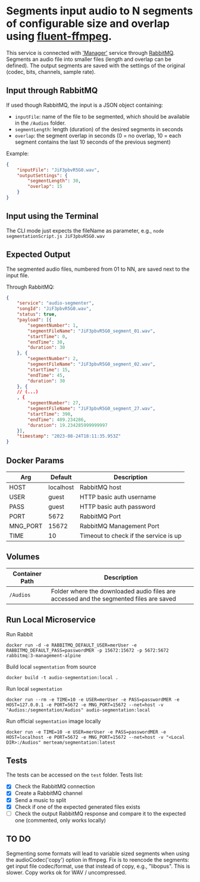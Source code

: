 # Segments input audio to N segments of configurable size and overlap using [fluent-ffmpeg](https://www.npmjs.com/package/fluent-ffmpeg).

This service is connected with ['Manager'](https://github.com/mer-team/Tests/blob/rabbit-manager/Manager/manager.js) service through [RabbitMQ](https://www.rabbitmq.com/). 
Segments an audio file into smaller files (length and overlap can be defined). The output segments are saved with the settings of the original (codec, bits, channels, sample rate).

## Input through RabbitMQ
If used though RabbitMQ, the input is a JSON object containing:
* `inputFile`: name of the file to be segmented, which should be available in the `/Audios` folder.
* `segmentLength`: length (duration) of the desired segments in seconds
* `overlap`: the segment overlap in seconds (0 = no overlap, 10 = each segment contains the last 10 seconds of the previous segment)

Example:
```json
{
	"inputFile": "JiF3pbvR5G0.wav",
	"outputSettings": {
		"segmentLength": 30,
		"overlap": 15
	}
}
```
## Input using the Terminal
The CLI mode just expects the fileName as parameter, e.g., `node segmentationScript.js JiF3pbvR5G0.wav`

## Expected Output
The segmented audio files, numbered from 01 to NN, are saved next to the input file.

Through RabbitMQ:
```json
{
	"service": "audio-segmenter",
	"songId": "JiF3pbvR5G0.wav",
	"status": true,
	"payload": [{
		"segmentNumber": 1,
		"segmentFileName": "JiF3pbvR5G0_segment_01.wav",
		"startTime": 0,
		"endTime": 30,
		"duration": 30
	}, {
		"segmentNumber": 2,
		"segmentFileName": "JiF3pbvR5G0_segment_02.wav",
		"startTime": 15,
		"endTime": 45,
		"duration": 30
	}, {
	// (...)
    , {
		"segmentNumber": 27,
		"segmentFileName": "JiF3pbvR5G0_segment_27.wav",
		"startTime": 390,
		"endTime": 409.234286,
		"duration": 19.234285999999997
	}],
	"timestamp": "2023-08-24T18:11:35.953Z"
}
```

## Docker Params
| Arg | Default | Description |
| --- | --- | --- |
| HOST | localhost | RabbitMQ host |
| USER | guest | HTTP basic auth username  |
| PASS | guest | HTTP basic auth password |
| PORT | 5672 | RabbitMQ Port |
| MNG_PORT | 15672 | RabbitMQ Management Port |
| TIME | 10 | Timeout to check if the service is up |

## Volumes
| Container Path | Description |
| --- | --- |
| `/Audios` | Folder where the downloaded audio files are accessed and the segmented files are saved |

## Run Local Microservice
Run Rabbit
```
docker run -d -e RABBITMQ_DEFAULT_USER=merUser -e RABBITMQ_DEFAULT_PASS=passwordMER -p 15672:15672 -p 5672:5672 rabbitmq:3-management-alpine
```

Build local `segmentation` from source
```
docker build -t audio-segmentation:local .
```

Run local `segmentation`
```
docker run --rm -e TIME=10 -e USER=merUser -e PASS=passwordMER -e HOST=127.0.0.1 -e PORT=5672 -e MNG_PORT=15672 --net=host -v "Audios:/segmentation/Audios" audio-segmentation:local
```

Run official `segmentation` image locally
```
docker run -e TIME=10 -e USER=merUser -e PASS=passwordMER -e HOST=localhost -e PORT=5672 -e MNG_PORT=15672 --net=host -v "<Local DIR>:/Audios" merteam/segmentation:latest
```

## Tests
The tests can be accessed on the `test` folder. Tests list:
- [x] Check the RabbitMQ connection
- [x] Create a RabbitMQ channel
- [x] Send a music to split
- [x] Check if one of the expected generated files exists
- [ ] Check the output RabbitMQ response and compare it to the expected one (commented, only works locally)

## TO DO
Segmenting some formats will lead to variable sized segments when using the audioCodec('copy') option in ffmpeg. Fix is to reencode the segments: get input file codec/format, use that instead of copy, e.g., "libopus". This is slower. Copy works ok for WAV / uncompressed.